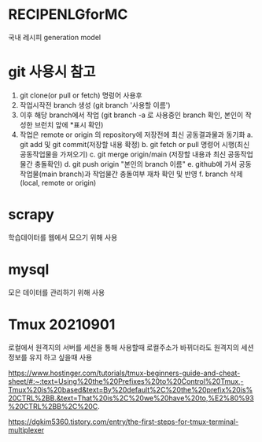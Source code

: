 # RECIPENLGforMC
국내 레시피 generation model
# git 사용시 참고
1. git clone(or pull or fetch) 명렁어 사용후 
2. 작업시작전 branch 생성 (git branch '사용할 이름')
3. 이후 해당 branch에서 작업 (git branch -a 로 사용중인 branch 확인, 본인이 작성한 브런치 앞에 *표시 확인)
4. 작업은 remote or origin 의 repository에 저장전에 최신 공동결과물과 동기화
    a. git add 및 git commit(저장할 내용 확정)
    b. git fetch or pull 명령어 시행(최신 공동작업물을 가져오기)
    c. git merge origin/main (저장할 내용과 최신 공동작업물간 충돌확인)
    d. git push origin "본인의 branch 이름"
    e. github에 가서 공동작업물(main branch)과 작업물간 충돌여부 재차 확인 및 반영
    f. branch 삭제(local, remote or origin) 

# scrapy
학습데이터를 웹에서 모으기 위해 사용

# mysql
모은 데이터를 관리하기 위해 사용

# Tmux 20210901
로컬에서 원격지의 서버를 세션을 통해 사용할때 로컬주소가 바뀌더라도 원격지의 세션정보를 유지 하고 싶을때 사용 

https://www.hostinger.com/tutorials/tmux-beginners-guide-and-cheat-sheet/#:~:text=Using%20the%20Prefixes%20to%20Control%20Tmux,-Tmux%20is%20based&text=By%20default%2C%20the%20prefix%20is%20CTRL%2BB.&text=That%20is%2C%20we%20have%20to,%E2%80%93%20CTRL%2BB%2C%20C.

https://dgkim5360.tistory.com/entry/the-first-steps-for-tmux-terminal-multiplexer
